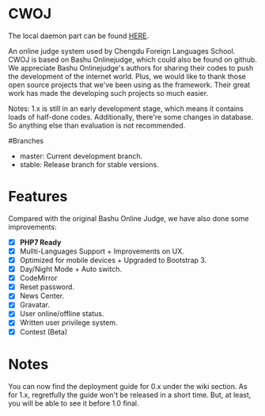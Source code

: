 # CWOJ
The local daemon part can be found [HERE](https://github.com/CDFLS/cwoj_daemon).  

An online judge system used by Chengdu Foreign Languages School.
CWOJ is based on Bashu Onlinejudge, which could also be found on github. We appreciate Bashu Onlinejudge's authors for sharing their codes to push the development of the internet world.
Plus, we would like to thank those open source projects that we've been using as the framework. Their great work has made the developing such projects so much easier.
     
Notes: 1.x is still in an early development stage, which means it contains loads of half-done codes. Additionally, there're some changes in database. So anything else than evaluation is not recommended.
     
#Branches
- master: Current development branch.
- stable: Release branch for stable versions.

# Features
Compared with the original Bashu Online Judge, we have also done some improvements:    
- [X] <b>PHP7 Ready</b>    
- [X] Mullti-Languages Support + Improvements on UX.    
- [X] Optimized for mobile devices + Upgraded to Bootstrap 3.    
- [X] Day/Night Mode + Auto switch.
- [X] CodeMirror      
- [X] Reset password.    
- [X] News Center.          
- [X] Gravatar.    
- [X] User online/offline status.    
- [X] Written user privilege system.    
- [X] Contest (Beta)

# Notes    
You can now find the deployment guide for 0.x under the wiki section. As for 1.x, regretfully the guide won't be released in a short time. But, at least, you will be able to see it before 1.0 final.